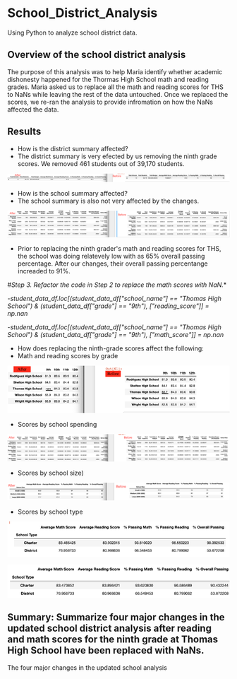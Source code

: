 # School_District_Analysis
 Using Python to analyze school district data.
 
## Overview of the school district analysis
The purpose of this analysis was to help Maria identify whether academic dishonesty happened for the Thormas High School math and reading grades. Maria asked us to replace all the math and reading scores for THS to NaNs while leaving the rest of the data untouched. Once we replaced the scores, we re-ran the analysis to provide infromation on how the NaNs affected the data.

## Results

- How is the district summary affected?
- The district summary is very efected by us removing the ninth grade scores. We removed 461 students out of 39,170 students.

![district_summary](https://github.com/padilladaniela/School_District_Analysis/blob/main/school_district_summary.png)

- How is the school summary affected?
- The school summary is also not very affected by the changes.

![school_summary](https://github.com/padilladaniela/School_District_Analysis/blob/main/School_summary.png)

- Prior to replacing the ninth grader's math and reading scores for THS, the school was doing relatevely low with as 65% overall passing percentage. After our changes, their overall passing percentange increaded to 91%.


#*Step 3. Refactor the code in Step 2 to replace the math scores with NaN.**

-*student_data_df.loc[(student_data_df["school_name"] == "Thomas High School") & (student_data_df["grade"] == "9th"), ["reading_score"]] = np.nan*

-*student_data_df.loc[(student_data_df["school_name"] == "Thomas High School") & (student_data_df["grade"] == "9th"), ["math_score"]] = np.nan*

- How does replacing the ninth-grade scores affect the following:
- Math and reading scores by grade

![math and reading scores by grade](https://github.com/padilladaniela/School_District_Analysis/blob/main/reading_scores_per_grade.png)

- Scores by school spending

![school_spending](https://github.com/padilladaniela/School_District_Analysis/blob/main/before_after_spending.png)

- Scores by school size)

![school_size](https://github.com/padilladaniela/School_District_Analysis/blob/main/before_after_school_size.png)

- Scores by school type

![Before_reading](https://github.com/padilladaniela/School_District_Analysis/blob/main/before_school_type.png)

![Updated_Reading](https://github.com/padilladaniela/School_District_Analysis/blob/main/updated_school_type.png)


## Summary: Summarize four major changes in the updated school district analysis after reading and math scores for the ninth grade at Thomas High School have been replaced with NaNs.

The four major changes in the updated school analysis 
